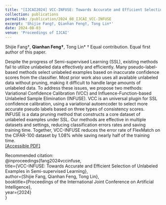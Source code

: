 ```yaml
---
title: "[IJCAI2024] VCC-INFUSE: Towards Accurate and Efficient Selection of Unlabeled Examples in Semi-supervised Learning"
collection: publications
permalink: /publication/2024_08_IJCAI_VCC-INFUSE
excerpt: 'Shijie Fang†, Qianhan Feng†, Tong Lin*'
date: 2024-08-03
venue: 'Proceedings of IJCAI'
--- 
```

Shijie Fang†, **Qianhan Feng†**, Tong Lin*
† Equal contribution. Equal first author of this paper.

Despite the progress of Semi-supervised Learning (SSL), existing methods fail to utilize unlabeled data effectively and efficiently. Many pseudo-label-based methods select unlabeled examples based on inaccurate confidence scores from the classifier. Most prior work also uses all available unlabeled data without pruning, making it difficult to handle large amounts of unlabeled data. To address these issues, we propose two methods: Variational Confidence Calibration (VCC) and Influence-Function-based Unlabeled Sample Elimination (INFUSE). VCC is an universal plugin for SSL confidence calibration, using a variational autoencoder to select more accurate pseudo labels based on three types of consistency scores. INFUSE is a data pruning method that constructs a core dataset of unlabeled examples under SSL. Our methods are effective in multiple datasets and settings, reducing classification errors rates and saving training time. Together, VCC-INFUSE reduces the error rate of FlexMatch on the CIFAR-100 dataset by 1.08% while saving nearly half of the training time.  
[[Accessible PDF]](https://fqhank.github.io/fengqianhan.github.io/files/IJCAI2024-Fang.pdf)

Recommended citation:   
@inproceedings{fang2024vccinfuse,  
  title={VCC-INFUSE: Towards Accurate and Efficient Selection of Unlabeled Examples in Semi-supervised Learning},  
  author={Shijie Fang, Qianhan Feng, Tong Lin},  
  booktitle={Proceedings of the International Joint Conference on Artificial Intelligence},    
  year={2024}  
}
